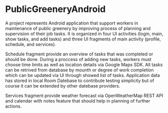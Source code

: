 # PublicGreeneryAndroid

A project represents Android application that support workers in maintenance of public greenery
by improving process of planning and supervision of their job tasks.
It is organized in four UI activities (login, main, show tasks, and add tasks) and 
three UI fragments of main activity (profile, schedule, and services).

Schedule fragment provide an overview of tasks that was completed or should be done.
During a proccess of adding new tasks, workers must choose time limits as well as location details via Google Maps SDK.
All tasks can be retrived from database by mounth or degree of work completion
which can be updated via UI through showed list of tasks.
Application data has stored in local Room Datebase to contribute testing simplicity 
but of course it can be extended by other datebase providers.

Services fragment provide weather forecast via OpenWeatherMap REST API and 
calendar with notes feature that should help in planning of further actions.
